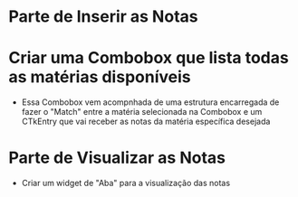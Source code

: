 # Parte de Inserir as Notas

# Criar uma Combobox que lista todas as matérias disponíveis

- Essa Combobox vem acompnhada de uma estrutura encarregada de fazer o "Match" entre a matéria selecionada na Combobox e um CTkEntry que vai receber as notas da matéria específica desejada



# Parte de Visualizar as Notas

- Criar um widget de "Aba" para a visualização das notas